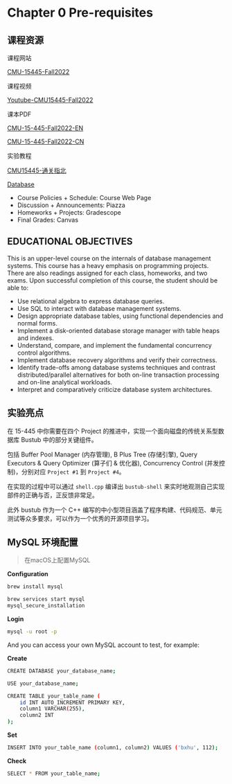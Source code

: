 # Chapter 0 Pre-requisites

## 课程资源

课程网站

[CMU-15445-Fall2022](https://15445.courses.cs.cmu.edu/fall2022/schedule.html)

课程视频

[Youtube-CMU15445-Fall2022](https://www.youtube.com/playlist?list=PLSE8ODhjZXjaKScG3l0nuOiDTTqpfnWFf)

课本PDF

[CMU-15-445-Fall2022-EN](https://github.com/root-hbx/Database-Systems-CMU15445/tree/main/Book)

[CMU-15-445-Fall2022-CN](https://github.com/root-hbx/Database-Systems-CMU15445/tree/main/Book)

实验教程

[CMU15445-通关指北](https://zhuanlan.zhihu.com/p/637960746)

[Database](https://github.com/ysj1173886760/Learning/tree/master/db)

- Course Policies + Schedule: Course Web Page
- Discussion + Announcements: Piazza
- Homeworks + Projects: Gradescope
- Final Grades: Canvas

## EDUCATIONAL OBJECTIVES

This is an upper-level course on the internals of database management systems. This course has a heavy emphasis on programming projects. There are also readings assigned for each class, homeworks, and two exams. Upon successful completion of this course, the student should be able to:

- Use relational algebra to express database queries.
- Use SQL to interact with database management systems.
- Design appropriate database tables, using functional dependencies and normal forms.
- Implement a disk-oriented database storage manager with table heaps and indexes.
- Understand, compare, and implement the fundamental concurrency control algorithms.
- Implement database recovery algorithms and verify their correctness.
- Identify trade-offs among database systems techniques and contrast distributed/parallel alternatives for both on-line transaction processing and on-line analytical workloads.
- Interpret and comparatively criticize database system architectures.

## 实验亮点

在 15-445 中你需要在四个 Project 的推进中，实现一个面向磁盘的传统关系型数据库 Bustub 中的部分关键组件。

包括 Buffer Pool Manager (内存管理), B Plus Tree (存储引擎), Query Executors & Query Optimizer (算子们 & 优化器), Concurrency Control (并发控制)，分别对应 `Project #1` 到 `Project #4`。

在实现的过程中可以通过 `shell.cpp` 编译出 `bustub-shell` 来实时地观测自己实现部件的正确与否，正反馈非常足。

此外 bustub 作为一个 C++ 编写的中小型项目涵盖了程序构建、代码规范、单元测试等众多要求，可以作为一个优秀的开源项目学习。

## MySQL 环境配置

>在macOS上配置MySQL

__Configuration__

```sh
brew install mysql
```

```sh
brew services start mysql
mysql_secure_installation
```

__Login__

```sh
mysql -u root -p
```

And you can access your own MySQL account to test, for example:

__Create__

```sh
CREATE DATABASE your_database_name;
```

```sh
USE your_database_name;
```

```sh
CREATE TABLE your_table_name (
    id INT AUTO_INCREMENT PRIMARY KEY,
    column1 VARCHAR(255),
    column2 INT
);
```

__Set__

```sh
INSERT INTO your_table_name (column1, column2) VALUES ('bxhu', 112);
```

__Check__

```sh
SELECT * FROM your_table_name;
```

